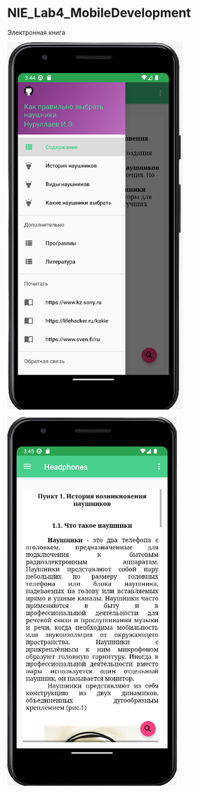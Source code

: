 # NIE_Lab4_MobileDevelopment
Электронная книга

![Screenshot](screenshot_1.png)

![Screenshot](screenshot_2.png)

